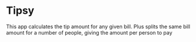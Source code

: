 # Tipsy
This app calculates the tip amount for any given bill. Plus splits the same bill amount for a number of people, giving the amount per person to pay
